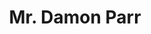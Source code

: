 ---
title: "Mr. Damon Parr"
draft: false
description : "Mr. Parr is the Lead Systems Engineer at Intelligent Cyber Automations (ICA). He has extensive experience in deploying ICA automations in private data center (server farms), cloud infrastructure or hybrid infrastructure. He has led several highly successful audits and brings those experiences and development skills to the advancing technologies here at ICA. Damon’s early accomplishments as a secondary educator also brings a unique set of skills and perspectives that bridges our technology with the people it touches."
image: "images/Damon-Parr-img.jpg"
course: "Senior Systems Administrator and Architect"
category: "corporate"
department: "Corporate Management"
designation: "Lead Systems Engineer"
id: "member4"
order: 4
type: "team"
---